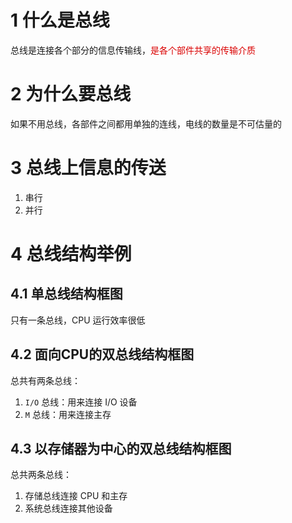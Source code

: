 # 1 什么是总线
总线是连接各个部分的信息传输线，<font color = dark red>是各个部件共享的传输介质</font>

# 2 为什么要总线
如果不用总线，各部件之间都用单独的连线，电线的数量是不可估量的

# 3 总线上信息的传送
1. 串行
2. 并行

# 4 总线结构举例
## 4.1 单总线结构框图
只有一条总线，CPU 运行效率很低

## 4.2 面向CPU的双总线结构框图
总共有两条总线：
1. `I/O` 总线：用来连接 I/O 设备
2. `M` 总线：用来连接主存 

## 4.3 以存储器为中心的双总线结构框图
总共两条总线：
1. 存储总线连接 CPU 和主存
2. 系统总线连接其他设备
